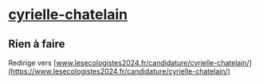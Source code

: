 # [cyrielle-chatelain](https://nouveau-front-populaire-legislatives-2024.fr/cyrielle-chatelain)

## Rien à faire
Redirige vers [www.lesecologistes2024.fr/candidature/cyrielle-chatelain/](https://www.lesecologistes2024.fr/candidature/cyrielle-chatelain/)